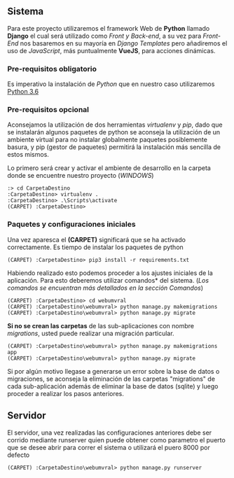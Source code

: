 ## Sistema

Para este proyecto utilizaremos el framework Web de **Python** llamado **Django** el cual será utilizado como *Front y Back-end*, a su vez para *Front-End* nos basaremos en su mayoría en *Django Templates* pero añadiremos el uso de *JavaScript*, más puntualmente **VueJS**, para acciones dinámicas.

### Pre-requisitos obligatorio

Es imperativo la instalación de *Python* que en nuestro caso utilizaremos [Python 3.6](https://www.python.org/downloads/)

### Pre-requisitos opcional

Aconsejamos la utilización de dos herramientas *virtualenv* y *pip*, dado que se instalarán algunos paquetes de python se aconseja la utilización de un ambiente virtual para no instalar globalmente paquetes posiblemente basura, y pip (gestor de paquetes) permitirá la instalación más sencilla de estos mismos.

Lo primero será crear y activar el ambiente de desarrollo en la carpeta donde se encuentre nuestro proyecto (*WINDOWS*)

```
:> cd CarpetaDestino
:CarpetaDestino> virtualenv .
:CarpetaDestino> .\Scripts\activate
(CARPET) :CarpetaDestino>
```
### Paquetes y configuraciones iniciales

Una vez aparesca el **(CARPET)** significará que se ha activado correctamente. Es tiempo de instalar los paquetes de python

```
(CARPET) :CarpetaDestino> pip3 install -r requirements.txt
```
Habiendo realizado esto podemos proceder a los ajustes iniciales de la aplicación. Para esto deberemos utilizar comandos* del sistema. (*Los comandos se encuentran más detallados en la sección Comandos*)

```
(CARPET) :CarpetaDestino> cd webumvral
(CARPET) :CarpetaDestino\webumvral> python manage.py makemigrations
(CARPET) :CarpetaDestino\webumvral> python manage.py migrate
```

**Si no se crean las carpetas** de las sub-aplicaciones con nombre *migrations*, usted puede realizar una migración particular.

```
(CARPET) :CarpetaDestino\webumvral> python manage.py makemigrations app
(CARPET) :CarpetaDestino\webumvral> python manage.py migrate
```

Si por algún motivo llegase a generarse un error sobre la base de datos o migraciones, se aconseja la eliminación de las carpetas "migrations" de cada sub-aplicación además de eliminar la base de datos (sqlite) y luego proceder a realizar los pasos anteriores.


## Servidor

El servidor, una vez realizadas las configuraciones anteriores debe ser corrido mediante runserver quien puede obtener como parametro el puerto que se desee abrir para correr el sistema o utilizará el puero 8000 por defecto
```
(CARPET) :CarpetaDestino\webumvral> python manage.py runserver
```
